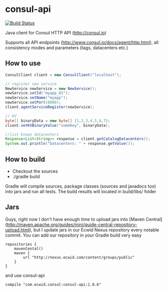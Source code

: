 consul-api
==========

[![Build Status](https://api.travis-ci.org/Ecwid/consul-api.svg)](http://travis-ci.org/Ecwid/consul-api)

Java client for Consul HTTP API (http://consul.io)

Supports all API endpoints (http://www.consul.io/docs/agent/http.html), all consistency modes and parameters (tags, datacenters etc.)

## How to use
```java
ConsulClient client = new ConsulClient("localhost");

// register new service
NewService newService = new NewService();
newService.setId("myapp_01");
newService.setName("myapp");
newService.setPort(8080);
client.agentServiceRegister(newService);

// KV
byte[] binaryData = new byte[] {1,2,3,4,5,6,7};
client.setKVBinaryValue("someKey", binaryData);

//list known datacenters
Response<List<String>> response = client.getCatalogDatacenters();
System.out.println("Datacenters: " + response.getValue());

```

## How to build
* Checkout the sources
* ./gradle build

Gradle will compile sources, package classes (sources and javadocs too) into jars and run all tests. The build results will located in build/libs/ folder

## Jars
Guys, right now I don't have enough time to upload jars into [Maven Central] (http://maven.apache.org/guides/mini/guide-central-repository-upload.html), but I update jars in our Ecwid Nexus repository every notable commit. You can add our repository in your Gradle build very easy
```
repositories {
	mavenCental()
	maven {
		url "http://nexus.ecwid.com/content/groups/public"
	}
}
```
and use consul-api
```
compile "com.ecwid.consul:consul-api:1.0.6"
```
